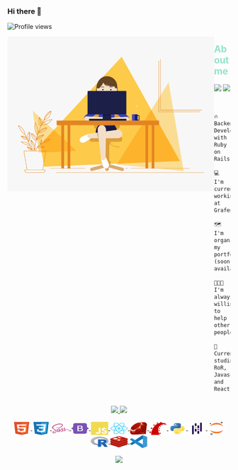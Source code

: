 ### Hi there 👋
<p align="left"> <img src="https://komarev.com/ghpvc/?username=ncgc&color=yellow" alt="Profile views" /> </p>  


<p align="center">

  <img align="left" style="float: left" src="https://github.com/ncgc/ncgc/blob/main//programming_girl.gif" alt="Banner Profile" height="350em" title="Hello there">
  <div align="left">
   
   <h2 style="color:#92E4C6;">About me</h2>
   <div align="left">
 
  <a href="mailto:natalia.datascience@gmail.com" target="_blank"><img src="https://img.shields.io/badge/-Gmail-%23333?style=for-the-badge&logo=gmail"></a>
  <a href="https://www.linkedin.com/in/nataliagoncalves-ai/" target="_blank"><img src="https://img.shields.io/badge/-LinkedIn-%230077B5?style=for-the-badge&logo=linkedin&logoColor=white" target="_blank"></a>
  
</div>
   <br>
   
    🔥 Backend Developer with Ruby on Rails
   
    💻 I'm currently working at Grafeno
   
    🗺️ I'm organizing my portfolio (soon available)
   
    🧑‍🤝‍🧑 I'm always willing to help other people
   
    🤿 Currently studing RoR, Javascript and React
 
</p>

</br>

<div align="center">
  <a href="https://github.com/ncgc">
  <img height="180em" src="https://github-readme-stats.vercel.app/api?username=ncgc&show_icons=true&theme=dracula&include_all_commits=true&count_private=true"/>
  <img height="180em" src="https://github-readme-stats.vercel.app/api/top-langs/?username=ncgc&layout=compact&langs_count=7&theme=dracula"/>
</div>

<br/>

<div align="center">
  <img align="center" alt="HTML" height="30" width="40" src="https://raw.githubusercontent.com/devicons/devicon/master/icons/html5/html5-original.svg">
  <img align="center" alt="CSS" height="30" width="40" src="https://raw.githubusercontent.com/devicons/devicon/master/icons/css3/css3-original.svg">
  <img align="center" alt="SASS" height="30" width="40" src="https://raw.githubusercontent.com/devicons/devicon/master/icons/sass/sass-original.svg">
  <img align="center" alt="BOOTSTRAP" height="30" width="40" src="https://raw.githubusercontent.com/devicons/devicon/master/icons/bootstrap/bootstrap-plain.svg">
  <img align="center" alt="JS" height="30" width="40" src="https://raw.githubusercontent.com/devicons/devicon/master/icons/javascript/javascript-plain.svg">
  <img align="center" alt="REACT" height="30" width="40" src="https://raw.githubusercontent.com/devicons/devicon/master/icons/react/react-original.svg">
  <img align="center" alt="RUBY" height="30" width="40" src="https://raw.githubusercontent.com/devicons/devicon/master/icons/ruby/ruby-original.svg">
  <img align="center" alt="RUBY ON RAILS" height="30" width="40" src="https://raw.githubusercontent.com/devicons/devicon/master/icons/rails/rails-plain.svg">
  <img align="center" alt="PYTHON" height="30" width="40" src="https://raw.githubusercontent.com/devicons/devicon/master/icons/python/python-original.svg">
  <img align="center" alt="PANDAS" height="30" width="40" src="https://raw.githubusercontent.com/devicons/devicon/master/icons/pandas/pandas-original.svg">
  <img align="center" alt="JUPYTER" height="30" width="40" src="https://raw.githubusercontent.com/devicons/devicon/master/icons/jupyter/jupyter-original.svg">
  <img align="center" alt="R" height="30" width="40" src="https://raw.githubusercontent.com/devicons/devicon/master/icons/r/r-original.svg">
  <img align="center" alt="REDIS" height="30" width="40" src="https://raw.githubusercontent.com/devicons/devicon/master/icons/redis/redis-original.svg">
  <img align="center" alt="VSCODE" height="30" width="40" src="https://raw.githubusercontent.com/devicons/devicon/master/icons/vscode/vscode-original.svg">
</div>

<br/>

<div align="center">
   <img height="180em" src="http://github-readme-streak-stats.herokuapp.com?user=ncgc&theme=monokai&hide_border=true&date_format=M%20j%5B%2C%20Y%5D"/>
</div>
